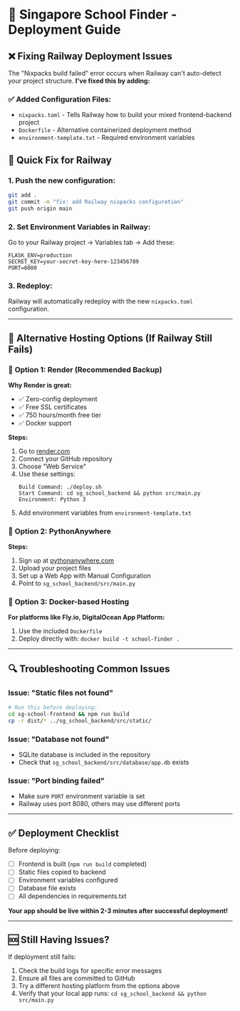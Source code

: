 # 🚀 Singapore School Finder - Deployment Guide

## ❌ **Fixing Railway Deployment Issues**

The "Nixpacks build failed" error occurs when Railway can't auto-detect your project structure. **I've fixed this by adding:**

### ✅ **Added Configuration Files:**
- `nixpacks.toml` - Tells Railway how to build your mixed frontend-backend project
- `Dockerfile` - Alternative containerized deployment method  
- `environment-template.txt` - Required environment variables

## 🔧 **Quick Fix for Railway**

### 1. **Push the new configuration:**
```bash
git add .
git commit -m "fix: add Railway nixpacks configuration"
git push origin main
```

### 2. **Set Environment Variables in Railway:**
Go to your Railway project → Variables tab → Add these:
```
FLASK_ENV=production
SECRET_KEY=your-secret-key-here-123456789
PORT=8080
```

### 3. **Redeploy:**
Railway will automatically redeploy with the new `nixpacks.toml` configuration.

---

## 🌟 **Alternative Hosting Options (If Railway Still Fails)**

### 🎨 **Option 1: Render (Recommended Backup)**

**Why Render is great:**
- ✅ Zero-config deployment
- ✅ Free SSL certificates  
- ✅ 750 hours/month free tier
- ✅ Docker support

**Steps:**
1. Go to [render.com](https://render.com)
2. Connect your GitHub repository
3. Choose "Web Service"
4. Use these settings:
   ```
   Build Command: ./deploy.sh
   Start Command: cd sg_school_backend && python src/main.py
   Environment: Python 3
   ```
5. Add environment variables from `environment-template.txt`

### 🐍 **Option 2: PythonAnywhere**

**Steps:**
1. Sign up at [pythonanywhere.com](https://pythonanywhere.com)
2. Upload your project files
3. Set up a Web App with Manual Configuration
4. Point to `sg_school_backend/src/main.py`

### 🐳 **Option 3: Docker-based Hosting**

**For platforms like Fly.io, DigitalOcean App Platform:**
1. Use the included `Dockerfile`
2. Deploy directly with: `docker build -t school-finder .`

---

## 🔍 **Troubleshooting Common Issues**

### **Issue: "Static files not found"**
```bash
# Run this before deploying:
cd sg-school-frontend && npm run build
cp -r dist/* ../sg_school_backend/src/static/
```

### **Issue: "Database not found"** 
- SQLite database is included in the repository
- Check that `sg_school_backend/src/database/app.db` exists

### **Issue: "Port binding failed"**
- Make sure `PORT` environment variable is set
- Railway uses port 8080, others may use different ports

---

## ✅ **Deployment Checklist**

Before deploying:
- [ ] Frontend is built (`npm run build` completed)
- [ ] Static files copied to backend
- [ ] Environment variables configured
- [ ] Database file exists
- [ ] All dependencies in requirements.txt

**Your app should be live within 2-3 minutes after successful deployment!**

---

## 🆘 **Still Having Issues?**

If deployment still fails:
1. Check the build logs for specific error messages
2. Ensure all files are committed to GitHub
3. Try a different hosting platform from the options above
4. Verify that your local app runs: `cd sg_school_backend && python src/main.py` 